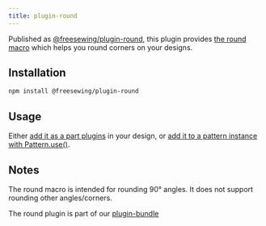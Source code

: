```yaml
---
title: plugin-round
---
```


Published as [@freesewing/plugin-round][1], this plugin provides [the round
macro](/reference/api/macros/round) which helps you round corners on your
designs.

## Installation

```sh
npm install @freesewing/plugin-round
```

## Usage

Either [add it as a part plugins](/reference/api/part/config/plugins) in your
design, or [add it to a pattern instance with
Pattern.use()](/reference/api/pattern/use).

## Notes

The round macro is intended for rounding 90° angles.
It does not support rounding other angles/corners.

The round plugin is part of our [plugin-bundle](/reference/plugins/bundle)

[1]: https://www.npmjs.com/package/@freesewing/plugin-round

